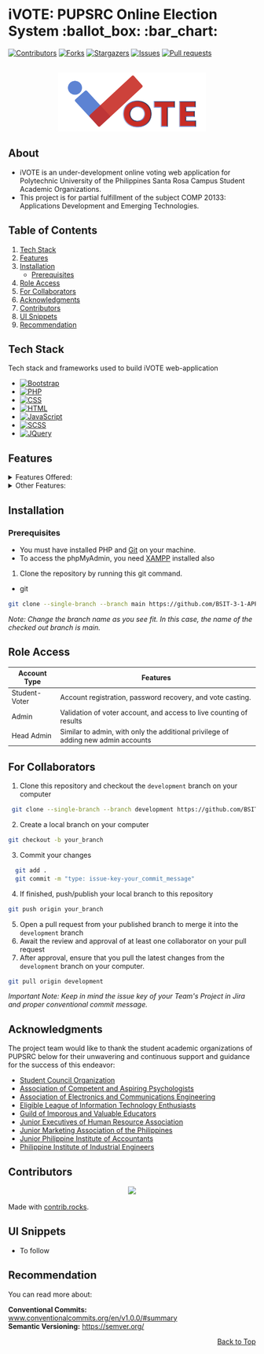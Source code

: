 <a name="readme-top"></a>

<div align="start">
  <h1>iVOTE: PUPSRC Online Election System :ballot_box: :bar_chart:</h1>
</div>

[![Contributors][contributors-shield]][contributors-url]
[![Forks][forks-shield]][forks-url]
[![Stargazers][stars-shield]][stars-url]
[![Issues][issues-shield]][issues-url]
[![Pull requests][pull-requests-shield]][pull-requests-url]


<!-- PROJECT LOGO -->
<br />
<div align="center">
  <a href="https://github.com/BSIT-3-1-APPDEV/PUPSRC-AutomatedElectionSystem">
    <img src="src/images/resc/iVOTE4.png" alt="Logo" width="300" height="120">
  </a>

  <div align="start">
      <h2>About</h2>
      <ul>
        <li>iVOTE is an under-development online voting web application for Polytechnic University of the Philippines Santa Rosa Campus Student Academic Organizations.</li>
        <li>This project is for partial fulfillment of the subject COMP 20133: Applications Development and Emerging Technologies.</li>
      </ul>
  </div>
</div>



<!-- TABLE OF CONTENTS -->
<h2>Table of Contents</h2>
<ol>
  <li><a href="#tech-stack">Tech Stack</a></li>
  <li><a href="#features">Features</a></li>
  <li>
    <a href="#installation">Installation</a>
    <ul>
      <li><a href="#prerequisites">Prerequisites</a></li>
    </ul>
  </li>
  <li><a href="#role-access">Role Access</a></li>
  <li><a href="#for-collaborators">For Collaborators</a></li>
  <li><a href="#acknowledgments">Acknowledgments</a></li>
  <li><a href="#contributors">Contributors</a></li>
  <li><a href="#ui-snippets">UI Snippets</a></li>
  <li><a href="#recommendation">Recommendation</a></li>
</ol>


## Tech Stack
Tech stack and frameworks used to build iVOTE web-application

* [![Bootstrap][Bootstrap.com]][Bootstrap-url]
* [![PHP](https://img.shields.io/badge/PHP-777BB4?style=for-the-badge&logo=php&logoColor=white)][PHP-url]
* [![CSS](https://img.shields.io/badge/CSS-1572B6?style=for-the-badge&logo=css3&logoColor=white)][CSS-url]
* [![HTML](https://img.shields.io/badge/HTML-E34F26?style=for-the-badge&logo=html5&logoColor=white)][HTML-url]
* [![JavaScript](https://img.shields.io/badge/JavaScript-F7DF1E?style=for-the-badge&logo=javascript&logoColor=black)][JavaScript-url]
* [![SCSS](https://img.shields.io/badge/SCSS-CC6699?style=for-the-badge&logo=sass&logoColor=white)][SCSS-url]
* [![JQuery][JQuery.com]][JQuery-url]



<!-- GETTING STARTED -->
## Features

<details><summary>Features Offered:</summary>
<ol>
  <li>Electronic Ballot Form</li>
  <li>Live Counting of Results</li>
  <li>
    Election configuration
    <ul>
      <li>Add Ballot Form Input Field</li>
      <li>Vote Scheduling</li>
      <li>Dynamic Voting Guidelines</li>
      <li>Candidates Sequence on Ballot Form</li>
    </ul>
  </li>
  <li>Archive of Election Results</li>
  <li>Exportable Reports (pdf, xlsx, csv, and docx)</li>
  <li>Candidates Information Management</li>
  <li>Voters Account Mangagement</li>
  <li>Password Recovery</li>
  <li>Login Attempts Lockout</li>
</ol></details>

<details><summary>Other Features:</summary>
<ol>  
  <li>Mobile Responsive</li>
  <li>Full Screen Toggle of Live Results</li>
  <li>Anonymous Toggle of Live Results</li>
  <li>Email Notification about Account Approval or Rejection</li>
</ol></details>



<!-- INSTALLATION -->
## Installation

### Prerequisites
- You must have installed PHP and [Git](https://git-scm.com/downloads) on your machine.
- To access the phpMyAdmin, you need [XAMPP](http://localhost/phpmyadmin/index.php) installed also

1. Clone the repository by running this git command.
  * git
  ```sh
  git clone --single-branch --branch main https://github.com/BSIT-3-1-APPDEV/PUPSRC-AutomatedElectionSystem
  ```
_Note: Change the branch name as you see fit. In this case, the name of the checked out branch is main._




<!-- ROLE ACCESS -->
## Role Access

| Account Type | Features |
|--------|--------|
| Student-Voter | Account registration, password recovery, and vote casting. | 
| Admin | Validation of voter account, and access to live counting of results | 
| Head Admin | Similar to admin, with only the additional privilege of adding new admin accounts |




<!-- CONTRIBUTE -->
## For Collaborators
1. Clone this repository and checkout the `development` branch on your computer
 ```sh
  git clone --single-branch --branch development https://github.com/BSIT-3-1-APPDEV/PUPSRC-AutomatedElectionSystem
  ```
2. Create a local branch on your computer
  ```sh
  git checkout -b your_branch
  ```
3. Commit your changes
```sh
  git add .
  git commit -m "type: issue-key-your_commit_message"
```
4. If finished, push/publish your local branch to this repository
  ```sh
  git push origin your_branch
```
5. Open a pull request from your published branch to merge it into the `development` branch
6. Await the review and approval of at least one collaborator on your pull request
7. After approval, ensure that you pull the latest changes from the `development` branch on your computer.
  ```sh
  git pull origin development
```

_Important Note: Keep in mind the issue key of your Team's Project in Jira and proper conventional commit message._




<!-- ACKNOWLEDGMENTS -->
## Acknowledgments
The project team would like to thank the student academic organizations of PUPSRC below for their unwavering and continuous support and guidance for the success of this endeavor:
* [Student Council Organization](https://www.facebook.com/thepupsrcstudentcouncil)
* [Association of Competent and Aspiring Psychologists](https://www.facebook.com/ACAPpage)
* [Association of Electronics and Communications Engineering](https://www.facebook.com/OfficialAECES)
* [Eligible League of Information Technology Enthusiasts](https://www.facebook.com/ELITE.PUPSRC)
* [Guild of Imporous and Valuable Educators](https://www.facebook.com/educgive)
* [Junior Executives of Human Resource Association](https://www.facebook.com/PUPSRCJEHRA)
* [Junior Marketing Association of the Philippines](https://www.facebook.com/JMAPPUPSRCOfficial)
* [Junior Philippine Institute of Accountants](https://www.facebook.com/JPIA.PUPSRC)
* [Philippine Institute of Industrial Engineers](https://www.facebook.com/piiepup)

<!-- CONTRIBUTORS -->
## Contributors

<div align="center">
  <a href="https://github.com/BSIT-3-1-APPDEV/PUPSRC-AutomatedElectionSystem/graphs/contributors">
    <img src="https://contrib.rocks/image?repo=BSIT-3-1-APPDEV/PUPSRC-AutomatedElectionSystem" />
  </a>
</div>

Made with [contrib.rocks](https://contrib.rocks).

## UI Snippets
- To follow


<!-- RECOMMENDATIONS -->
## Recommendation
You can read more about:

**Conventional Commits:** www.conventionalcommits.org/en/v1.0.0/#summary <br/>
**Semantic Versioning:** https://semver.org/


<p align="right"><a href="#readme-top">Back to Top</a></p>

<!-- MARKDOWN LINKS & IMAGES -->
<!-- https://www.markdownguide.org/basic-syntax/#reference-style-links -->
[contributors-shield]: https://img.shields.io/github/contributors/BSIT-3-1-APPDEV/PUPSRC-AutomatedElectionSystem.svg?style=for-the-badge
[contributors-url]: https://github.com/BSIT-3-1-APPDEV/PUPSRC-AutomatedElectionSystem/graphs/contributors
[forks-shield]: https://img.shields.io/github/forks/BSIT-3-1-APPDEV/PUPSRC-AutomatedElectionSystem.svg?style=for-the-badge
[forks-url]: https://github.com/BSIT-3-1-APPDEV/PUPSRC-AutomatedElectionSystem/network/members
[stars-shield]: https://img.shields.io/github/stars/BSIT-3-1-APPDEV/PUPSRC-AutomatedElectionSystem.svg?style=for-the-badge
[stars-url]: https://github.com/BSIT-3-1-APPDEV/PUPSRC-AutomatedElectionSystem/stargazers
[issues-shield]: https://img.shields.io/github/issues/BSIT-3-1-APPDEV/PUPSRC-AutomatedElectionSystem.svg?style=for-the-badge
[issues-url]: https://github.com/BSIT-3-1-APPDEV/PUPSRC-AutomatedElectionSystem/issues
[pull-requests-shield]: https://img.shields.io/github/issues-pr/BSIT-3-1-APPDEV/PUPSRC-AutomatedElectionSystem.svg?style=for-the-badge
[pull-requests-url]: https://github.com/BSIT-3-1-APPDEV/PUPSRC-AutomatedElectionSystem/pulls
[Bootstrap.com]: https://img.shields.io/badge/Bootstrap-563D7C?style=for-the-badge&logo=bootstrap&logoColor=white
[Bootstrap-url]: https://getbootstrap.com
[PHP-url]: https://www.php.net
[CSS-url]: https://developer.mozilla.org/en-US/docs/Web/CSS
[HTML-url]: https://developer.mozilla.org/en-US/docs/Web/HTML
[JavaScript-url]: https://developer.mozilla.org/en-US/docs/Web/JavaScript
[SCSS-url]: https://sass-lang.com/documentation/syntax
[JQuery.com]: https://img.shields.io/badge/jQuery-0769AD?style=for-the-badge&logo=jquery&logoColor=white
[JQuery-url]: https://jquery.com 
